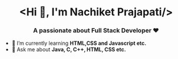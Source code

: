 <html>
<head>
</head>
<body>
<h1 align="center">&lt;Hi 👋, I'm Nachiket Prajapati/&gt;</h1>
<h3 align="center">A passionate about Full Stack Developer &hearts;</h3>

- 🌱 I’m currently learning **HTML,CSS and Javascript etc.**
- 💬 Ask me about **Java, C, C++, HTML, CSS etc.**
</body>
</html>
